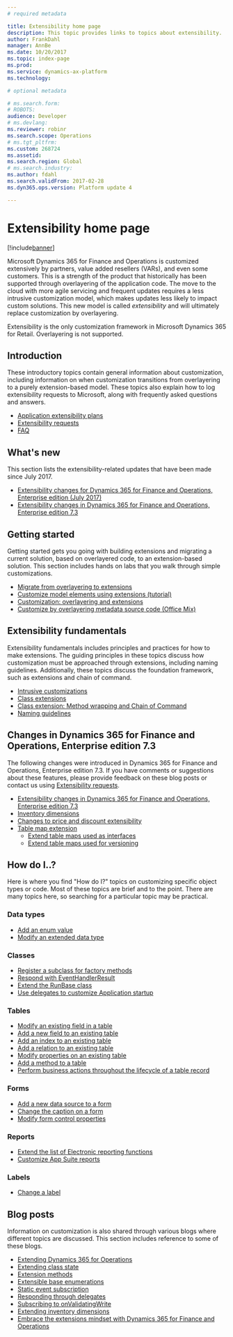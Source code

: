 ```yaml
---
# required metadata

title: Extensibility home page
description: This topic provides links to topics about extensibility.
author: FrankDahl
manager: AnnBe
ms.date: 10/20/2017
ms.topic: index-page
ms.prod: 
ms.service: dynamics-ax-platform
ms.technology: 

# optional metadata

# ms.search.form: 
# ROBOTS: 
audience: Developer
# ms.devlang: 
ms.reviewer: robinr
ms.search.scope: Operations
# ms.tgt_pltfrm: 
ms.custom: 268724
ms.assetid: 
ms.search.region: Global
# ms.search.industry: 
ms.author: fdahl
ms.search.validFrom: 2017-02-28
ms.dyn365.ops.version: Platform update 4

---
```


# Extensibility home page

[!include[banner](../includes/banner.md)]

Microsoft Dynamics 365 for Finance and Operations is customized extensively by partners, value added resellers (VARs), and even some customers. This is a strength of the product that historically has been supported through overlayering of the application code. The move to the cloud with more agile servicing and frequent updates requires a less intrusive customization model, which makes updates less likely to impact custom solutions. This new model is called *extensibility* and will ultimately replace customization by overlayering. 

Extensibility is the only customization framework in Microsoft Dynamics 365 for Retail. Overlayering is not supported.

## Introduction

These introductory topics contain general information about customization, including information on when customization transitions from overlayering to a purely extension-based model. These topics also explain how to log extensibility requests to Microsoft, along with frequently asked questions and answers.

+ [Application extensibility plans](extensibility-roadmap.md)
+ [Extensibility requests](extensibility-requests.md) 
+ [FAQ](app-sealing-faq.md) 

## What's new
This section lists the extensibility-related updates that have been made since July 2017.

+ [Extensibility changes for Dynamics 365 for Finance and Operations, Enterprise edition (July 2017)](changes-july-2017.md)
+ [Extensibility changes in Dynamics 365 for Finance and Operations, Enterprise edition 7.3](extensibility-changes-73.md)

## Getting started

Getting started gets you going with building extensions and migrating a current solution, based on overlayered code, to an extension-based solution. This section includes hands on labs that you walk through simple customizations.

+ [Migrate from overlayering to extensions](migrate-overlayer-extension.md)
+ [Customize model elements using extensions (tutorial)](customize-model-elements-extensions.md)
+ [Customization: overlayering and extensions](customization-overlayering-extensions.md)
+ [Customize by overlayering metadata source code (Office Mix)](https://mix.office.com/watch/1ol6ov90jrd4w)

## Extensibility fundamentals

Extensibility fundamentals includes principles and practices for how to make extensions. The guiding principles in these topics discuss how customization must be approached through extensions, including naming guidelines. Additionally, these topics discuss the foundation framework, such as extensions and chain of command.

+ [Intrusive customizations](intrusive-customizations.md)
+ [Class extensions](class-extensions.md)
+ [Class extension: Method wrapping and Chain of Command](method-wrapping-coc.md)
+ [Naming guidelines](naming-guidelines-extensions.md)

## Changes in Dynamics 365 for Finance and Operations, Enterprise edition 7.3

The following changes were introduced in Dynamics 365 for Finance and Operations, Enterprise edition 7.3. If you have comments or suggestions about these features, please provide feedback on these blog posts or contact us using [Extensibility requests](extensibility-requests.md). 

+ [Extensibility changes in Dynamics 365 for Finance and Operations, Enterprise edition 7.3](extensibility-changes-73.md)
+ [Inventory dimensions](inventory-dimensions.md)
+ [Changes to price and discount extensibility](pricing-app73.md)
+ [Table map extension](map-extensions.md)
  + [Extend table maps used as interfaces](maps-as-interfaces.md)
  + [Extend table maps used for versioning](maps-with-versioning.md)
  
## How do I..?

Here is where you find "How do I?" topics on customizing specific object types or code. Most of these topics are brief and to the point. There are many topics here, so searching for a particular topic may be practical.

### Data types
+ [Add an enum value](add-enum-value.md)
+ [Modify an extended data type](modify-edt.md) 

### Classes
+ [Register a subclass for factory methods](register-subclass-factory-methods.md)
+ [Respond with EventHandlerResult](respond-event-handler-result.md)
+ [Extend the RunBase class](extend-runbase-class.md)
+ [Use delegates to customize Application startup](startup-customizations.md)

### Tables
+ [Modify an existing field in a table](modify-existing-field.md)
+ [Add a new field to an existing table](add-field-extension.md)
+ [Add an index to an existing table](add-index.md)
+ [Add a relation to an existing table](add-relation.md)
+ [Modify properties on an existing table](modify-properties.md)
+ [Add a method to a table](add-method-table.md)
+ [Perform business actions throughout the lifecycle of a table record](subscribe-table-events.md)

### Forms
+ [Add a new data source to a form](add-datasource.md)
+ [Change the caption on a form](change-caption-form.md)
+ [Modify form control properties](modify-control-properties.md)

### Reports
+ [Extend the list of Electronic reporting functions](../analytics/general-electronic-reporting-formulas-list-extension.md)
+ [Customize App Suite reports](../analytics/customize-app-suite-reports-with-extensions.md)

### Labels
+ [Change a label](change-label.md)

## Blog posts

Information on customization is also shared through various blogs where different topics are discussed. This section includes reference to some of these blogs.

+ [Extending Dynamics 365 for Operations](https://blogs.msdn.microsoft.com/mfp/2017/01/31/extending-dynamics-365-for-operations/)
+ [Extending class state](https://blogs.msdn.microsoft.com/mfp/2017/01/31/extending-class-state/)
+ [Extension methods](https://blogs.msdn.microsoft.com/mfp/2015/12/15/x-in-ax7-extension-methods/)
+ [Extensible base enumerations](http://kashperuk.blogspot.dk/2016/09/development-tutorial-extensible-base.html)
+ [Static event subscription](https://blogs.msdn.microsoft.com/mfp/2015/12/10/x-in-ax7-static-event-subscription/)
+ [Responding through delegates](https://blogs.msdn.microsoft.com/mfp/2017/01/31/responding-through-delegates/)
+ [Subscribing to onValidatingWrite](https://blogs.msdn.microsoft.com/mfp/2017/01/31/subscribing-to-onvalidatingwrite/)
+ [Extending inventory dimensions](https://blogs.msdn.microsoft.com/mfp/2017/08/10/extensible-inventory-dimensions/)
+ [Embrace the extensions mindset with Dynamics 365 for Finance and Operations](https://blogs.msdn.microsoft.com/axinthefield/embrace-the-extensions-mindset-with-dynamics-365-for-finance-and-operations/)
